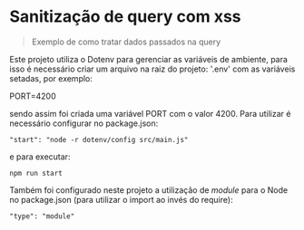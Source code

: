 # Sanitização de query com xss

> Exemplo de como tratar dados passados na query

Este projeto utiliza o Dotenv para gerenciar as variáveis de ambiente, para isso é necessário criar um arquivo na raiz do projeto:
'.env' com as variáveis setadas, por exemplo:

PORT=4200

sendo assim foi criada uma variável PORT com o valor 4200.
Para utilizar é necessário configurar no package.json:

```
"start": "node -r dotenv/config src/main.js"
```

e para executar:

```
npm run start
```

Também foi configurado neste projeto a utilização de *module* para o Node no package.json (para utilizar o import ao invés do require):

```
"type": "module"
```

